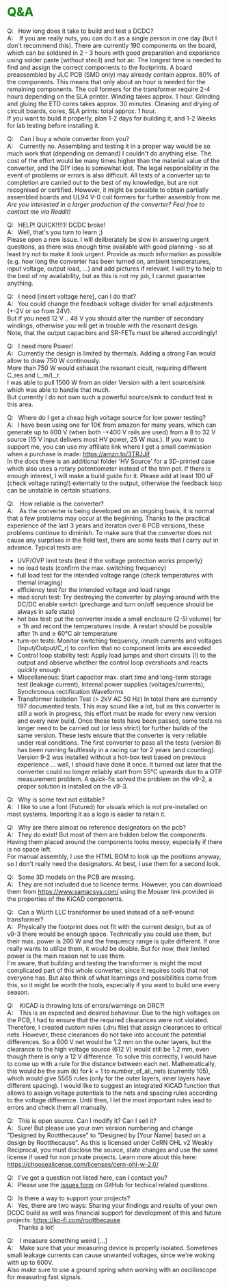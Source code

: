 # <span style="color:green">Q&A</span>

Q: &ensp;How long does it take to build and test a DCDC?<br>
A: &ensp; If you are really nuts, you can do it as a single person in one day (but I don't recommend this). There are currently 190 components on the board, which can be soldered in 2 - 3 hours with good preparation and experience using solder paste (without stecil) and hot air. The longest time is needed to find and assign the correct components to the footprints. A board preassembled by JLC PCB (SMD only) may already contain approx. 80% of the components. This means that only about an hour is needed for the remaining components. The coil formers for the transformer require 2-4 hours depending on the SLA printer. Winding takes approx. 1 hour. Grinding and gluing the ETD cores takes approx. 30 minutes. Cleaning and drying of circuit boards, cores, SLA prints: total approx. 1 hour.<br>
If you want to build it properly, plan 1-2 days for building it, and 1-2 Weeks for lab testing before installing it.

Q: &ensp; Can I buy a whole converter from you?<br>
A: &ensp; Currently no. Assembling and testing it in a proper way would be so much work that (depending on demand) I couldn't do anything else. The cost of the effort would be many times higher than the material value of the converter, and the DIY idea is somewhat lost. The legal responsibility in the event of problems or errors is also difficult. All tests of a converter up to completion are carried out to the best of my knowledge, but are not recognised or certified. However, it might be possible to obtain partially assembled boards and UL94 V-0 coil formers for further assembly from me.<br>
_Are you interested in a larger production of the converter? Feel free to contact me via Reddit!_<br>

Q:	&ensp;HELP! QUICK!!!!1! DCDC broke!<br>
A:	&ensp;Well, that's you turn to learn ;)<br>
Please open a new issue. I will deliberately be slow in answering urgent questions, as there was enough time available with good planning - so at least try not to make it look urgent.
Provide as much information as possible (e.g. how long the converter has been turned on, ambient temperatures, input voltage, output load, ...) and add pictures if relevant.
I will try to help to the best of my availability, but as this is not my job, I cannot guarantee anything.

Q: 	&ensp;I need [insert voltage here], can I do that?<br>
A: 	&ensp;You could change the feedback voltage divider for small adjustments (+-2V or so from 24V).<br>
But if you need 12 V .. 48 V you should alter the number of secondary windings, otherwise you will get in trouble with the resonant design.<br>
Note, that the output capacitors and SR-FETs must be altered accordingly!
	
Q: 	&ensp;I need more Power!<br>
A: 	&ensp;Currently the design is limited by thermals. Adding a strong Fan would allow to draw 750 W continously.<br> 
More than 750 W would exhaust the resonant cicuit, requiring different C_res and L_m/L_r.<br> 
I was able to pull 1500 W from an older Version with a lent source/sink which was able to handle that much. <br> 
But currently I do not own such a powerful source/sink to conduct test in this area.<br>

Q: 	&ensp;Where do I get a cheap high voltage source for low power testing?<br>
A: 	&ensp;I have been using one for 10€ from amazon for many years, which can generate up to 
800 V (when both -+400 V rails are used) from a 8 to 32 V source (15 V input delivers most HV power, 25 W max.).
If you want to support me, you can use my affiliate link where I get a small commission 
when a purchase is made: https://amzn.to/3TRJJif<br>
In the docs there is an additional folder 'HV Source' for a 3D-printed case which also 
uses a rotary potentiometer instead of the trim pot. If there is enough interest, I will make a build guide for it.
Please add at least 100 uF (check voltage rating!) externally to the output, otherwise the feedback loop can be unstable in certain situations.<br> 

Q: &ensp; How reliable is the converter?<br>
A: &ensp; As the converter is being developed on an ongoing basis, it is normal that a few problems may occur at the beginning. Thanks to the practical experience of the last 3 years and iteraton over 6 PCB versions, these problems continue to diminish. To make sure that the converter does not cause any surprises in the field test, there are some tests that I carry out in advance.
Typical tests are:
- UVP/OVP limit tests (test if the voltage protection works properly)
- no load tests (confirm the max. switching frequency)
- full load test for the intended voltage range (check temperatures with themal imaging)
- efficiency test for the intended voltage and load range
- mad scruti test: Try destroying the converter by playing around with the DC/DC enable switch (precharge and turn on/off sequence should be always in safe state)
- hot box test: put the converter inside a small enclosure (2-5l volume) for ≥ 1h and record the temperatures inside. A restart should be possible after 1h and ≥ 60°C air temperature
- turn-on tests: Monitor switching frequency, inrush currents and voltages (Input/Output/C_r) to confirm that no component limits are exceeded
- Control loop stability test: Apply load jumps and short circuits (!) to the output and observe whether the control loop overshoots and reacts quickly enough
- Miscellaneous: Start capacitor max. start time and long-term storage test (leakage current), Internal power supplies (voltages/currents), Synchronous rectification Waveforms 
- Transformer Isolation Test (> 2kV AC 50 Hz) 
In total there are currently 197 documented tests.
This may sound like a lot, but as this converter is still a work in progress, this effort must be made for every new version and every new build. Once these tests have been passed, some tests no longer need to be carried out (or less strict) for further builds of the same version.
These tests ensure that the converter is very reliable under real conditions. The first converter to pass all the tests (version 8) has been running faultlessly in a racing car for 2 years (and counting). Version 9-2 was installed without a hot-box test based on previous experience ... well, I should have done it once. It turned out later that the converter could no longer reliably start from 55°C upwards due to a OTP measurement problem. A quick-fix solved the problem on the v9-2, a proper solution is installed on the v9-3.<br>

Q: 	&ensp;Why is some text not editable?<br>
A:	&ensp;I like to use a font (Futured) for visuals which is not pre-installed on most systems. 
Importing it as a logo is easier to retain it.<br> 

Q: &ensp;Why are there almost no reference designators on the pcb?<br>
A: &ensp;They do exist! But most of them are hidden below the components. Having them placed around the components looks messy, especially if there is no space left.<br>
For manual assembly, I use the HTML BOM to look up the positions anyway, so I don't really need the designators. At best, I use them for a second look.<br>

Q: 	&ensp;Some 3D models on the PCB are missing.<br>
A:	&ensp;They are not included due to licence terms. However, you can download them from https://www.samacsys.com/ using the Mouser link provided in the properties of the KiCAD components.<br> 

Q: &ensp;Can a Würth LLC transformer be used instead of a self-wound transformer?<br>
A: &ensp;Physically the footprint does not fit with the current design, but as of v9-3 there would be enough space. Technically you could use them, but their max. power is 200 W and the frequency range is quite different. If one really wants to utilize them, it would be doable. But for now, their limited power is the main reason not to use them.<br>
I'm aware, that building and testing the transformer is might the most complicated part of this whole converter, since it requires tools that not everyone has.
But also think of what learnings and possibilities come from this, so it might be worth the tools, especially if you want to build one every season.

Q: &ensp; KiCAD is throwing lots of errors/warnings on DRC?!  <br>
A: &ensp; This is an expected and desired behaviour. Due to the high voltages on the PCB, I had to ensure that the required clearances were not violated.
Therefore, I created custom rules (.dru file) that assign clearances to critical nets. However, these clearances do not take into account the potential differences. 
So a 600 V net would be 1.2 mm on the outer layers, but the clearance to the high voltage source (612 V) would still be 1.2 mm, even though there is only a 12 V difference.
To solve this correctly, I would have to come up with a rule for the distance between each net. Mathematically, this would be the sum (k) for k = 1 to number_of_all_nets (currently 105), which would give 5565 rules (only for the outer layers, inner layers have different spacing). 
I would like to suggest an integrated KiCAD function that allows to assign voltage potentials to the nets and spacing rules according to the voltage difference.
Until then, I let the most important rules lead to errors and check them all manually.<br>

Q:	&ensp;This is open source. Can I modify it? Can I sell it?<br>
A:	&ensp;Sure! But please use your own version numbering and change "Designed by Rootthecause" 
to "Designed by [Your Name] based on a design by Rootthecause". 
As this is licensed under CeRN OHL v2 Weakly Reciprocal, you must disclose the source, 
state changes and use the same license if used for non private projects.
Learn more about this here: https://choosealicense.com/licenses/cern-ohl-w-2.0/<br>

Q:	&ensp;I've got a question not listed here, can I contact you?<br>
A:	&ensp;Please use the [issues form](https://github.com/Rootthecause/HVI/issues/new) on GitHub for techical related questions.<br> 

Q:	&ensp;Is there a way to support your projects?<br>
A:	&ensp;Yes, there are two ways: Sharing your findings and results of your own DCDC build as well was financial support for development of this and future projects: https://ko-fi.com/rootthecause<br>
&ensp;&ensp;&ensp; Thanks a lot!

Q: &ensp; I measure something weird [...]<br>
A: &ensp; Make sure that your measuring device is properly isolated. Sometimes small leakage currents can cause unwanted voltages, since we're woking with up to 600V. <br>
Also make sure to use a ground spring when working with an oscilloscope for measuring fast signals.<br>